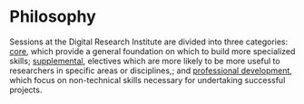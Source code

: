 # Philosophy

Sessions at the Digital Research Institute are divided into three categories: [core](core.md), which provide a general foundation on which to build more specialized skills; [supplemental](supplemental.md), electives which are more likely to be more useful to researchers in specific areas or disciplines,; and [professional development](professional.md), which focus on non-technical skills necessary for undertaking successful projects.
